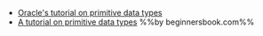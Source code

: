 * [Oracle's tutorial on primitive data types](https://docs.oracle.com/javase/tutorial/java/nutsandbolts/datatypes.html)
* [A tutorial on primitive data types](https://beginnersbook.com/2017/08/data-types-in-java/) %%by beginnersbook.com%%
